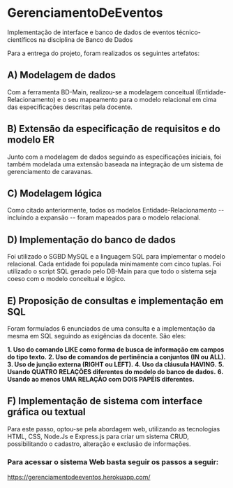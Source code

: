 # GerenciamentoDeEventos
Implementação de interface e banco de dados de eventos técnico-científicos na disciplina de Banco de Dados

Para a entrega do projeto, foram realizados os seguintes artefatos:

## A) Modelagem de dados
Com a ferramenta BD-Main, realizou-se a modelagem conceitual (Entidade-Relacionamento) e o seu mapeamento para o modelo relacional em cima das especificações descritas pela docente. 

## B) Extensão da especificação de requisitos e do modelo ER
Junto com a modelagem de dados seguindo as especificações iniciais, foi também modelada uma extensão baseada na integração de um sistema de gerenciamento de caravanas. 

## C) Modelagem lógica
Como citado anteriormente, todos os modelos Entidade-Relacionamento -- incluindo a expansão -- foram mapeados para o modelo relacional.

## D) Implementação do banco de dados
Foi utilizado o SGBD MySQL e a linguagem SQL para implementar o modelo relacional. Cada entidade foi populada minimamente com cinco tuplas. 
Foi utilizado o script SQL gerado pelo DB-Main para que todo o sistema seja coeso com o modelo conceitual e lógico. 

## E) Proposição de consultas e implementação em SQL
Foram formulados 6 enunciados de uma consulta e a implementação da mesma em SQL seguindo as exigências da docente. São eles:

**1. Uso do comando LIKE como forma de busca de informação em campos do tipo texto.**
**2. Uso de comandos de pertinência a conjuntos (IN ou ALL).**
**3. Uso de junção externa (RIGHT ou LEFT).**
**4. Uso da cláusula HAVING.**
**5. Usando QUATRO RELAÇÕES diferentes do modelo do banco de dados.**
**6. Usando ao menos UMA RELAÇÃO com DOIS PAPÉIS diferentes.**

## F) Implementação de sistema com interface gráfica ou textual
Para este passo, optou-se pela abordagem web, utilizando as tecnologias HTML, CSS, Node.Js e Express.js para criar um sistema CRUD, possibilitando o cadastro, alteração e exclusão de informações. 

### Para acessar o sistema Web basta seguir os passos a seguir:
https://gerenciamentodeeventos.herokuapp.com/

